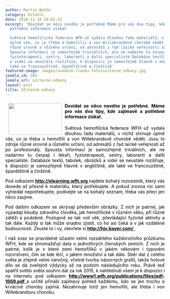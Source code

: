 ```yaml
---
author: Martin Bohůn
category: Ostatní
date: 2016-11-10 18:01:12
excerpt: 'Dovídat se něco nového je potřebné Máme pro vás dva tipy, kde zajímavé a
  potřebné informace získat

  Světová hemofilická federace WFH už vydala dlouhou řadu materiálů, v nichž shrnuje
  úplně vše, co je třeba o hemofilii a von Willebrandově chorobě vědět Jsou to zdroje
  různé úrovně a různého určení, od adresátů z řad laické veřejnosti až po profesionály
  Spousta informací je samozřejmě triviálních, ale ne nadarmo tu čerpají i lékaři,
  fyzioterapeuti, sestry, laboranti a další specialisté Databáze textů, tabulek, obrázků
  a videí se neustále rozšiřuje, k dispozici je samozřejmě hlavně v angličtině, ale
  také ve francouzštině, španělštině a čínštině'
featured-image: images/uvodnik-clanku-foto/uzitecne_odkazy.jpg
joomla_id: 283
joomla_url: uzitecne-odkazy
layout: post
title: Užitečné odkazy
---
```


<h4 style="text-align: justify;">
 <span style="color: #000000;">
  <img border="0" height="100" src="{{ site.baseurl }}/images/uvodnik-clanku-foto/uzitecne_odkazy.jpg" style="float: left; margin-left: 10px; margin-right: 10px;" width="168"/>
  Dovídat se něco nového je potřebné. Máme pro vás dva tipy, kde zajímavé a potřebné informace získat.
 </span>
</h4>
<p style="text-align: justify;">
 <span style="color: #000000;">
  Světová hemofilická federace WFH už vydala dlouhou řadu materiálů, v nichž shrnuje úplně vše, co je třeba o hemofilii a von Willebrandově chorobě vědět. Jsou to zdroje různé úrovně a různého určení, od adresátů z řad laické veřejnosti až po profesionály. Spousta informací je samozřejmě triviálních, ale ne nadarmo tu čerpají i lékaři, fyzioterapeuti, sestry, laboranti a další specialisté. Databáze textů, tabulek, obrázků a videí se neustále rozšiřuje, k dispozici je samozřejmě hlavně v angličtině, ale také ve francouzštině, španělštině a čínštině.
 </span>
</p>
<p style="text-align: justify;">
 <span style="color: #000000;">
  Pod odkazem
 </span>
 <span style="color: #000000;">
  <strong>
   <a href="http://elearning.wfh.org/">
    <span style="color: #000000;">
     http://elearning.wfh.org
    </span>
   </a>
  </strong>
 </span>
 <span style="color: #000000;">
  najdete bohatý rozcestník, který vás dovede až přesně k materiálu, který potřebujete. A pokud zrovna nic sami vyhledat nepotřebujete, podívejte se na bohatý seznam, třeba vás přeci jen něco zaujme.
 </span>
</p>
<p style="text-align: justify;">
 <span style="color: #000000;">
  Pod dalším odkazem se skrývají především obrázky. Z nich je patrné, jak vypadají klouby zdravého člověka, jak hemofilické v různém věku, při různé zátěži a podobně. Postupně se tak volí věk, převládající fyzické aktivity a tak dále. Každý si tak může snadno zjistit, co ho asi čeká a v jak vzdálené budoucnosti. Zkuste to i vy, otevřete si
 </span>
 <strong>
  <a href="http://hjv.bayer.com/">
   <span style="color: #000000;">
    http://hjv.bayer.com/
   </span>
  </a>
 </strong>
 .
</p>
<p style="text-align: justify;">
 <span style="color: #000000;">
  I náš svaz se pravidelně účastní velmi rozsáhlého každoročního průzkumu WFH, kde se shromažďují data o jednotlivých členských zemích. Z nich je patrné, kolik je v které zemi hemofiliků v jakém věkovém i typovém rozvrstvení, čím se kde léčí, v jakém množství a tak dále. Sběr dat z celého světa je zřejmě velmi náročný, včetně tvorby názorných grafů, takže hotové dílo se dá zveřejnit vždycky až na podzim následujícího roku. Právě teď spatřil světlo světa souhrn dat za rok 2015, k nahlédnutí všem je k dispozici i na internetu pod odkazem
  <strong>
   <a href="http://www1.wfh.org/publications/files/pdf-1669.pdf">
    <span style="color: #000000;">
     http://www1.wfh.org/publications/files/pdf-1669.pdf
    </span>
   </a>
  </strong>
  a určitě přináší zajímavý pohled každému, kdo se jen trochu o krvácivé choroby zajímá. Nezahrnuje totiž jen hemofilii, ale třeba i von Willebrandovu chorobu.
 </span>
</p>